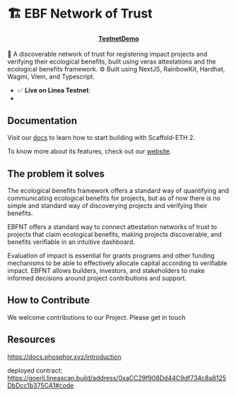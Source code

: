 # 🏗 EBF Network of Trust

<h4 align="center">
  <a href="https://ethden24-ebf.vercel.app/">TestnetDemo</a>
</h4>

🧪 A discoverable network of trust for registering impact projects and verifying their ecological benefits, built using verax attestations and the ecological benefits framework.
⚙️ Built using NextJS, RainbowKit, Hardhat, Wagmi, Viem, and Typescript.

- ✅ **Live on Linea Testnet**:
-

## Documentation

Visit our [docs](https://docs.scaffoldeth.io) to learn how to start building with Scaffold-ETH 2.

To know more about its features, check out our [website](https://scaffoldeth.io).

## The problem it solves

The ecological benefits framework offers a standard way of quantifying and communicating ecological benefits for projects, but as of now there is no simple and standard way of discoverying projects and verifying their benefits.

EBFNT offers a standard way to connect attestation networks of trust to projects that claim ecological benefits, making projects discoverable, and benefits verifiable in an intuitive dashboard.

Evaluation of impact is essential for grants programs and other funding mechanisms to be able to effectively allocate capital according to verifiable impact. EBFNT allows builders, investors, and stakeholders to make informed decisions around project contributions and support.

## How to Contribute

We welcome contributions to our Project. Please get in touch

## Resources

https://docs.phosphor.xyz/introduction

deployed contract: https://goerli.lineascan.build/address/0xaCC29f908Dd44C9df734c8a8125DbDcc1b375CA1#code
